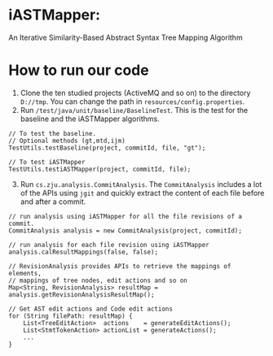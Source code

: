 # iASTMapper:
An Iterative Similarity-Based Abstract Syntax Tree Mapping Algorithm

# How to run our code
1. Clone the ten studied projects (ActiveMQ and so on) to the directory `D://tmp`. You can change the path in `resources/config.properties`.
2. Run `/test/java/unit/baseline/BaselineTest`. This is the test for the baseline and the iASTMapper algorithms.
```
// To test the baseline. 
// Optional methods (gt,mtd,ijm)
TestUtils.testBaseline(project, commitId, file, "gt");

// To test iASTMapper
TestUtils.testiASTMapper(project, commitId, file);
```

3. Run `cs.zju.analysis.CommitAnalysis`. The `CommitAnalysis` includes a lot of the APIs using `jgit` and quickly extract the content of each file before and after a commit.
```
// run analysis using iASTMapper for all the file revisions of a commit.
CommitAnalysis analysis = new CommitAnalysis(project, commitId);

// run analysis for each file revision using iASTMapper
analysis.calResultMappings(false, false);

// RevisionAnalysis provides APIs to retrieve the mappings of elements, 
// mappings of tree nodes, edit actions and so on
Map<String, RevisionAnalysis> resultMap = analysis.getRevisionAnalysisResultMap();

// Get AST edit actions and Code edit actions 
for (String filePath: resultMap) {
    List<TreeEditAction>  actions    = generateEditActions();
    List<StmtTokenAction> actionList = generateActions();
    ...
}
```

